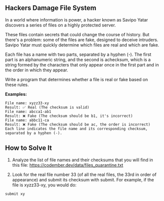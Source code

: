 ## Hackers Damage File System

In a world where information is power, a hacker known as Savipo Yatar discovers a series of files on a highly protected server.

These files contain secrets that could change the course of history. But there's a problem: some of the files are fake, designed to deceive intruders. Savipo Yatar must quickly determine which files are real and which are fake.

Each file has a name with two parts, separated by a hyphen (-). The first part is an alphanumeric string, and the second is achecksum, which is a string formed by the characters that only appear once in the first part and in the order in which they appear.

Write a program that determines whether a file is real or fake based on these rules.

**Examples:**

```
File name: xyzz33-xy
Result: ✅ Real (The checksum is valid)
File name: abcca1-ab1
Result: ❌ Fake (The checksum should be b1, it's incorrect)
File name: abbc11-ca
Result: ❌ Fake (The checksum should be ac, the order is incorrect)
Each line indicates the file name and its corresponding checksum, separated by a hyphen (-).
```

## How to Solve It

1. Analyze the list of file names and their checksums that you will find in this file: https://codember.dev/data/files_quarantine.txt

2. Look for the real file number 33 (of all the real files, the 33rd in order of appearance) and submit its checksum with submit. For example, if the file is xyzz33-xy, you would do:

```
submit xy
```
